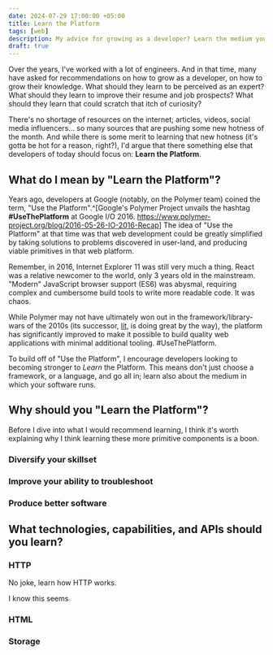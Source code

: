 ```yaml
---
date: 2024-07-29 17:00:00 +05:00
title: Learn the Platform
tags: [web]
description: My advice for growing as a developer? Learn the medium your software runs on.
draft: true
---
```


Over the years, I've worked with a lot of engineers. And in that time, many have asked for recommendations on how to grow as a developer, on how to grow their knowledge. What should they learn to be perceived as an expert? What should they learn to improve their resume and job prospects? What should they learn that could scratch that itch of curiosity?

There's no shortage of resources on the internet; articles, videos, social media influencers... so many sources that are pushing some new hotness of the month. And while there is some merit to learning that new hotness (it's gotta be hot for a reason, right?), I'd argue that there something else that developers of today should focus on: **Learn the Platform**.

## What do I mean by "Learn the Platform"?

Years ago, developers at Google (notably, on the Polymer team) coined the term, "Use the Platform".^[Google's Polymer Project unvails the hashtag <strong>#UseThePlatform</strong> at Google I/O 2016. <https://www.polymer-project.org/blog/2016-05-26-IO-2016-Recap>] The idea of "Use the Platform" at that time was that web development could be greatly simplified by taking solutions to problems discovered in user-land, and producing viable primitives in that web platform.

Remember, in 2016, Internet Explorer 11 was still very much a thing. React was a relative newcomer to the world, only 3 years old in the mainstream. "Modern" JavaScript browser support (ES6) was abysmal, requiring complex and cumbersome build tools to write more readable code. It was chaos.

While Polymer may not have ultimately won out in the framework/library-wars of the 2010s (its successor, [lit](https://lit.dev), is doing great by the way), the platform has significantly improved to make it possible to build quality web applications with minimal additional tooling. \#UseThePlatform.

To build off of "Use the Platform", I encourage developers looking to becoming stronger to _Learn_ the Platform. This means don't just choose a framework, or a language, and go all in; learn also about the medium in which your software runs.

## Why should you "Learn the Platform"?

Before I dive into what I would recommend learning, I think it's worth explaining why I think learning these more primitive components is a boon.

### Diversify your skillset

### Improve your ability to troubleshoot

### Produce better software

## What technologies, capabilities, and APIs should you learn?

### HTTP

No joke, learn how HTTP works.

I know this seems

### HTML

### Storage
